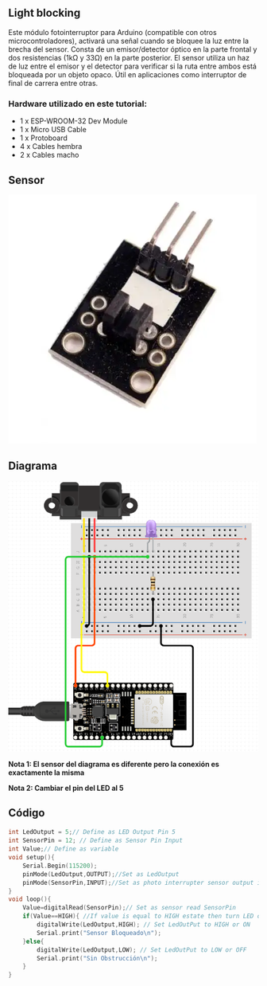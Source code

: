 ## Light blocking

Este módulo fotointerruptor para Arduino (compatible con otros microcontroladores), activará una señal cuando se bloquee la luz entre la brecha del sensor. Consta de un emisor/detector óptico en la parte frontal y dos resistencias (1kΩ y 33Ω) en la parte posterior. El sensor utiliza un haz de luz entre el emisor y el detector para verificar si la ruta entre ambos está bloqueada por un objeto opaco. Útil en aplicaciones como interruptor de final de carrera entre otras.

### Hardware utilizado en este tutorial:
<ul>
<li>1 x ESP-WROOM-32 Dev Module</li>
<li>1 x Micro USB Cable</li>
<li>1 x Protoboard</li>
<li>4 x Cables hembra</li>
<li>2 x Cables macho</li>
</ul>

## Sensor
![](https://github.com/CarlosRuiz02/LightBlocking/blob/main/Light%20Blocking/Light%20Blocking%20sensor.webp)
## Diagrama
![](https://github.com/CarlosRuiz02/LightBlocking/blob/main/Light%20Blocking/Light%20blocking%20Diagrama.PNG)

**Nota 1: El sensor del diagrama es diferente pero la conexión es exactamente la misma**


**Nota 2: Cambiar el pin del LED al 5**

## Código
```c++
int LedOutput = 5;// Define as LED Output Pin 5
int SensorPin = 12; // Define as Sensor Pin Input
int Value;// Define as variable 
void setup(){
    Serial.Begin(115200);
    pinMode(LedOutput,OUTPUT);//Set as LedOutput
    pinMode(SensorPin,INPUT);//Set as photo interrupter sensor output interface
}
void loop(){
    Value=digitalRead(SensorPin);// Set as sensor read SensorPin 
    if(Value==HIGH){ //If value is equal to HIGH estate then turn LED output = high
        digitalWrite(LedOutput,HIGH); // Set LedOutPut to HIGH or ON
        Serial.print("Sensor Bloqueado\n");
    }else{
        digitalWrite(LedOutput,LOW); // Set LedOutPut to LOW or OFF
        Serial.print("Sin Obstrucción\n");
    }
}